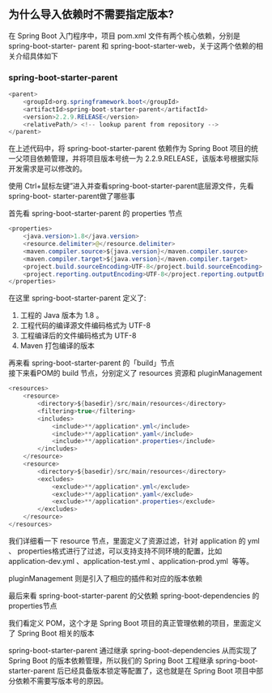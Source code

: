 ## 为什么导入依赖时不需要指定版本?

在 Spring Boot 入门程序中，项目 pom.xml 文件有两个核心依赖，分别是 spring-boot-starter- parent 和 spring-boot-starter-web，关于这两个依赖的相关介绍具体如下

### spring-boot-starter-parent

```java
<parent>  
	<groupId>org.springframework.boot</groupId>  
	<artifactId>spring-boot-starter-parent</artifactId>  
	<version>2.2.9.RELEASE</version>
	<relativePath/> <!-- lookup parent from repository -->  
</parent>
```

在上述代码中，将 spring-boot-starter-parent 依赖作为 Spring Boot 项目的统一父项目依赖管理，并将项目版本号统一为 2.2.9.RELEASE，该版本号根据实际开发需求是可以修改的。

使用 Ctrl+鼠标左键”进入并查看spring-boot-starter-parent底层源文件，先看spring-boot- starter-parent做了哪些事

首先看 spring-boot-starter-parent 的 properties 节点

```java
<properties>  
	<java.version>1.8</java.version>  
	<resource.delimiter>@</resource.delimiter>  
	<maven.compiler.source>${java.version}</maven.compiler.source>  
	<maven.compiler.target>${java.version}</maven.compiler.target>  
	<project.build.sourceEncoding>UTF-8</project.build.sourceEncoding>  
	<project.reporting.outputEncoding>UTF-8</project.reporting.outputEncoding>  
</properties>
```

在这里 spring-boot-starter-parent 定义了:

1.  工程的 Java 版本为 1.8 。
2.  工程代码的编译源文件编码格式为 UTF-8
3.  工程编译后的文件编码格式为 UTF-8
4.  Maven 打包编译的版本

再来看 spring-boot-starter-parent 的「build」节点  
接下来看POM的 build 节点，分别定义了 resources 资源和 pluginManagement

```java
<resources>  
	<resource>  
		<directory>${basedir}/src/main/resources</directory>  
		<filtering>true</filtering>  
		<includes>  
			<include>**/application*.yml</include>  
			<include>**/application*.yaml</include>  
			<include>**/application*.properties</include>  
		</includes>  
	</resource>  
	<resource>  
		<directory>${basedir}/src/main/resources</directory>  
		<excludes>  
			<exclude>**/application*.yml</exclude>  
			<exclude>**/application*.yaml</exclude>  
			<exclude>**/application*.properties</exclude>  
		</excludes>  
	</resource>  
</resources>
```

我们详细看一下 resource 节点，里面定义了资源过滤，针对 application 的 yml 、 properties格式进行了过滤，可以支持支持不同环境的配置，比如 application-dev.yml 、application-test.yml 、application-prod.yml  等等。

pluginManagement 则是引入了相应的插件和对应的版本依赖

最后来看 spring-boot-starter-parent 的父依赖 spring-boot-dependencies 的 properties节点

我们看定义 POM，这个才是 Spring Boot 项目的真正管理依赖的项目，里面定义了 Spring Boot 相关的版本

spring-boot-starter-parent 通过继承 spring-boot-dependencies 从而实现了 Spring Boot 的版本依赖管理，所以我们的 Spring Boot 工程继承 spring-boot-starter-parent 后已经具备版本锁定等配置了，这也就是在 Spring Boot 项目中部分依赖不需要写版本号的原因。